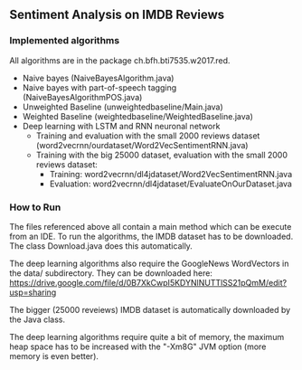 Sentiment Analysis on IMDB Reviews
----------------------------------

### Implemented algorithms
All algorithms are in the package ch.bfh.bti7535.w2017.red.
* Naive bayes (NaiveBayesAlgorithm.java)
* Naive bayes with part-of-speech tagging (NaiveBayesAlgorithmPOS.java)
* Unweighted Baseline (unweightedbaseline/Main.java)
* Weighted Baseline (weightedbaseline/WeightedBaseline.java)
* Deep learning with LSTM and RNN neuronal network
  * Training and evaluation with the small 2000 reviews dataset (word2vecrnn/ourdataset/Word2VecSentimentRNN.java)
  * Training with the big 25000 dataset, evaluation with the small 2000 reviews dataset:
    * Training: word2vecrnn/dl4jdataset/Word2VecSentimentRNN.java
    * Evaluation: word2vecrnn/dl4jdataset/EvaluateOnOurDataset.java

### How to Run
The files referenced above all contain a main method which can be execute
from an IDE. To run the algorithms, the IMDB dataset has to be downloaded.
The class Download.java does this automatically.

The deep learning algorithms also require the GoogleNews WordVectors in
the data/ subdirectory. They can be downloaded here:
https://drive.google.com/file/d/0B7XkCwpI5KDYNlNUTTlSS21pQmM/edit?usp=sharing

The bigger (25000 reveiews) IMDB dataset is automatically downloaded by the Java
class.

The deep learning algorithms require quite a bit of memory, the maximum heap space has
to be increased with the "-Xm8G" JVM option (more memory is even better).
